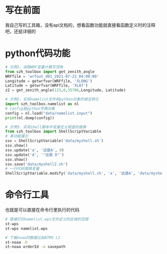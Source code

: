 # 写在前面
我自己写的工具箱，没有api文档的，想看函数功能就直接看函数定义时的注释吧，还挺详细的
# python代码功能
```python
# 示例1，读取WRF变量计算天顶角
from szh_toolbox import get_zenith_angle
WRFfile = 'wrfout_d01_2021-07-22_04:00:00'
Longitude = getwrfvar(WRFfile, 'XLONG')
Latitude = getwrfvar(WRFfile, 'XLAT')
z2 = get_zenith_angle(123,0,35786,Longitude, Latitude)
```
```python
# 示例2，实现namelist文件和python对象的相互转化
import szh_toolbox.namelist as nl
# config是python字典对象
config = nl.load("data/namelist.input")
print(nl.dump(config))
```
```python
# 示例3，实现shell脚本中变量定义赋值的替换
from szh_toolbox import ShellScriptVariable
# 类功能展示
ssv = ShellScriptVariable('data/myshell.sh')
ssv.show()
ssv.update('a', '这是A', 0)
ssv.update('d', '"这是 D"')
ssv.show()
ssv.save('data/myshell2.sh')
# 一行代码替换变量
ShellScriptVariable.modify('data/myshell.sh', 'a', '这是A', 'data/myshell3.sh')
```
# 命令行工具
也就是可以直接在命令行里执行的代码
```bash
# 直接打印namelist.wps文件定义的区域的范围
st-wps
st-wps namelist.wps
```
```bash
# 下载noaa的数据比如ATMS L1
st-noaa -h
st-noaa orderId -o savepath
```